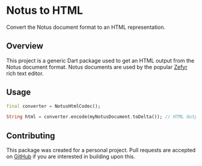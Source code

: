 # Notus to HTML

Convert the Notus document format to an HTML representation.

## Overview

This project is a generic Dart package used to get an HTML output from the Notus document format. Notus documents are used by the popular [Zefyr](https://github.com/memspace/zefyr) rich text editor.

## Usage

```dart
final converter = NotusHtmlCodec();

String html = converter.encode(myNotusDocument.toDelta()); // HTML Output
```

## Contributing

This package was created for a personal project. Pull requests are accepted on [GitHub](https://github.com/JacobWrenn/notus_to_html) if you are interested in building upon this.
